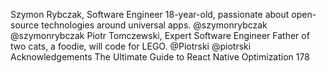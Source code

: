 Szymon Rybczak, Software Engineer
18-year-old, passionate about open-source technologies around universal apps. 
 @szymonrybczak    @szymonrybczak
Piotr Tomczewski, Expert Software Engineer
Father of two cats, a foodie, will code for LEGO.
 @Piotrski    @piotrski
Acknowledgements
The Ultimate Guide to React Native Optimization
178